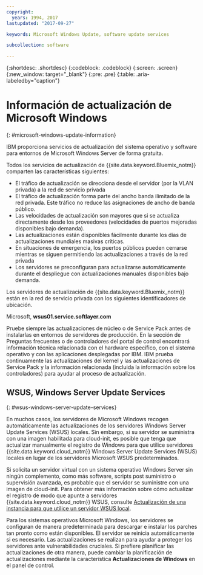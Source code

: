 ```yaml
---
copyright:
  years: 1994, 2017
lastupdated: "2017-09-27"

keywords: Microsoft Windows Update, software update services

subcollection: software

---
```


{:shortdesc: .shortdesc}
{:codeblock: .codeblock}
{:screen: .screen}
{:new_window: target="_blank"}
{:pre: .pre}
{:table: .aria-labeledby="caption"}

# Información de actualización de Microsoft Windows
{: #microsoft-windows-update-information}

IBM proporciona servicios de actualización del sistema operativo y software para entornos de Microsoft Windows Server de forma gratuita.

Todos los servicios de actualización de {{site.data.keyword.Bluemix_notm}} comparten las características siguientes:
* El tráfico de actualización se direcciona desde el servidor (por la VLAN privada) a la red de servicio privada
* El tráfico de actualización forma parte del ancho banda ilimitado de la red privada. Este tráfico no reduce las asignaciones de ancho de banda público.
* Las velocidades de actualización son mayores que si se actualiza directamente desde los proveedores (velocidades de puertos mejoradas disponibles bajo demanda).
* Las actualizaciones están disponibles fácilmente durante los días de actualizaciones mundiales masivas críticas.
* En situaciones de emergencia, los puertos públicos pueden cerrarse mientras se siguen permitiendo las actualizaciones a través de la red privada
* Los servidores se preconfiguran para actualizarse automáticamente durante el despliegue con actualizaciones manuales disponibles bajo demanda.


Los servidores de actualización de {{site.data.keyword.Bluemix_notm}} están en la red de servicio privada con los siguientes identificadores de ubicación.

Microsoft, **wsus01.service.softlayer.com**

Pruebe siempre las actualizaciones de núcleo o de Service Pack antes de instalarlas en entornos de servidores de producción. En la sección de Preguntas frecuentes o de controladores del portal de control encontrará información técnica relacionada con el hardware específico, con el sistema operativo y con las aplicaciones desplegadas por IBM. IBM prueba continuamente las actualizaciones del kernel y las actualizaciones de Service Pack y la información relacionada (incluida la información sobre los controladores) para ayudar al proceso de actualización.


## WSUS, Windows Server Update Services
{: #wsus-windows-server-update-services}

En muchos casos, los servidores de Microsoft Windows recogen automáticamente las actualizaciones de los servidores Windows Server Update Services (WSUS) locales. Sin embargo, si su servidor se suministra con una imagen habilitada para cloud-init, es posible que tenga que actualizar manualmente el registro de Windows para que utilice servidores {{site.data.keyword.cloud_notm}} Windows Server Update Services (WSUS) locales en lugar de los servidores Microsoft WSUS predeterminados.

Si solicita un servidor virtual con un sistema operativo Windows Server sin ningún complemento, como más software, scripts post suministro o supervisión avanzada, es probable que el servidor se suministre con una imagen de cloud-init. Para obtener más información sobre cómo actualizar el registro de modo que apunte a servidores {{site.data.keyword.cloud_notm}} WSUS, consulte [Actualización de una instancia para que utilice un servidor WSUS local](/docs/infrastructure/software?topic=software-updating-an-instance-to-use-a-local-wsus-server).

Para los sistemas operativos Microsoft Windows, los servidores se configuran de manera predeterminada para descargar e instalar los parches tan pronto como están disponibles. El servidor se reinicia automáticamente si es necesario. Las actualizaciones se realizan para ayudar a proteger los servidores ante vulnerabilidades cruciales. Si prefiere planificar las actualizaciones de otra manera, puede cambiar la planificación de actualizaciones mediante la característica **Actualizaciones de Windows** en el panel de control.

